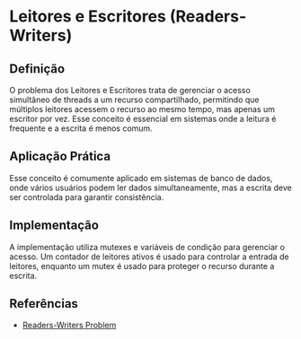 # Leitores e Escritores (Readers-Writers)

## Definição

O problema dos Leitores e Escritores trata de gerenciar o acesso simultâneo de threads a um recurso compartilhado, permitindo que múltiplos leitores acessem o recurso ao mesmo tempo, mas apenas um escritor por vez. Esse conceito é essencial em sistemas onde a leitura é frequente e a escrita é menos comum.

## Aplicação Prática

Esse conceito é comumente aplicado em sistemas de banco de dados, onde vários usuários podem ler dados simultaneamente, mas a escrita deve ser controlada para garantir consistência.

## Implementação

A implementação utiliza mutexes e variáveis de condição para gerenciar o acesso. Um contador de leitores ativos é usado para controlar a entrada de leitores, enquanto um mutex é usado para proteger o recurso durante a escrita.

## Referências

- [Readers-Writers Problem](https://en.wikipedia.org/wiki/Readers%E2%80%93writers_problem)
